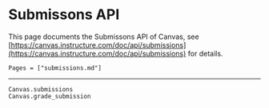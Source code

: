 # Submissons API

This page documents the Submissons API of Canvas, see
[https://canvas.instructure.com/doc/api/submissions](https://canvas.instructure.com/doc/api/submissions)
for details.

```@index
Pages = ["submissions.md"]
```

---

```@docs
Canvas.submissions
Canvas.grade_submission
```
